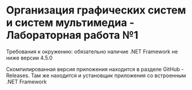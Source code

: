 # Организация графических систем и систем мультимедиа - Лабораторная работа №1

Требования к окружению: обязательно наличие .NET Framework не ниже версии 4.5.0

Скомпилированная версия приложения находится в разделе GitHub - Releases. Там же находится и установщик приложения со встроенным .NET Framework
